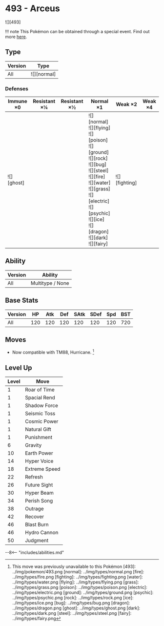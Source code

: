 # 493 - Arceus
![][493]

!!! note
    This Pokémon can be obtained through a special event. Find out more [here](../../special_events/#arceus).

## Type

Version | Type
---     | ---
All     | ![][normal]

### Defenses

Immune ×0      | Resistant ×¼ | Resistant ×½ | Normal ×1                                                                                                                                                                                                                           | Weak ×2           | Weak ×4
---            | ---          | ---          | ---                                                                                                                                                                                                                                 | ---               | ---
![][ghost]<br> | &nbsp;       | &nbsp;       | ![][normal]<br>![][flying]<br>![][poison]<br>![][ground]<br>![][rock]<br>![][bug]<br>![][steel]<br>![][fire]<br>![][water]<br>![][grass]<br>![][electric]<br>![][psychic]<br>![][ice]<br>![][dragon]<br>![][dark]<br>![][fairy]<br> | ![][fighting]<br> | &nbsp;

## Ability

Version | Ability
---     | ---
All     | Multitype / None

## Base Stats

Version | HP  | Atk | Def | SAtk | SDef | Spd | BST
---     | --- | --- | --- | ---  | ---  | --- | ---
All     | 120 | 120 | 120 | 120  | 120  | 120 | 720

## Moves

 - Now compatible with TM88, Hurricane. [^1]

## Level Up

Level | Move
---   | ---
1     | Roar of Time
1     | Spacial Rend
1     | Shadow Force
1     | Seismic Toss
1     | Cosmic Power
1     | Natural Gift
1     | Punishment
6     | Gravity
10    | Earth Power
14    | Hyper Voice
18    | Extreme Speed
22    | Refresh
26    | Future Sight
30    | Hyper Beam
34    | Perish Song
38    | Outrage
42    | Recover
46    | Blast Burn
46    | Hydro Cannon
50    | Judgment


--8<-- "includes/abilities.md"

[^1]: This move was previously unavailable to this Pokémon
[493]: ../img/pokemon/493.png
[normal]: ../img/types/normal.png
[fire]: ../img/types/fire.png
[fighting]: ../img/types/fighting.png
[water]: ../img/types/water.png
[flying]: ../img/types/flying.png
[grass]: ../img/types/grass.png
[poison]: ../img/types/poison.png
[electric]: ../img/types/electric.png
[ground]: ../img/types/ground.png
[psychic]: ../img/types/psychic.png
[rock]: ../img/types/rock.png
[ice]: ../img/types/ice.png
[bug]: ../img/types/bug.png
[dragon]: ../img/types/dragon.png
[ghost]: ../img/types/ghost.png
[dark]: ../img/types/dark.png
[steel]: ../img/types/steel.png
[fairy]: ../img/types/fairy.png
